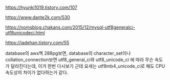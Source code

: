 https://hyunki1019.tistory.com/107


https://www.dante2k.com/530



https://nomsblog.chakans.com/2015/12/mysql-utf8generalci-utf8unicodeci.html



https://jadehan.tistory.com/55


database의 aws책 288pg보면, database의 character_set이나 collation_connection보면
utf8_general_ci와 utf8_unicode_ci 에 따라 무슨 속도가 달라진다는데, 이거 한번 다시보기
근데 요새는 utf8mb4_unicode_ci로 해도 CPU속도상의 차이가 없다하는거 같다.